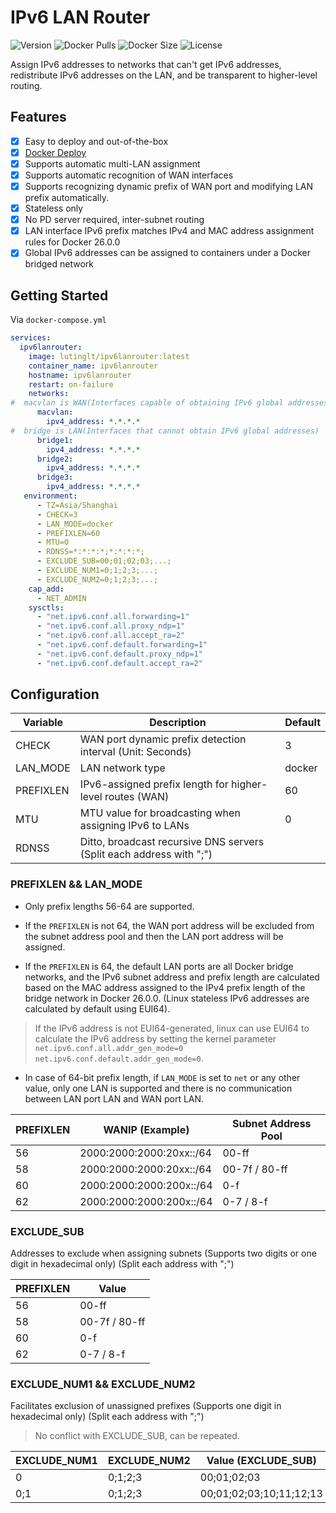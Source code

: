 # IPv6 LAN Router

![Version](https://img.shields.io/docker/v/lutinglt/ipv6lanrouter/latest?arch=amd64&sort=semver&color=066da5) ![Docker Pulls](https://img.shields.io/docker/pulls/lutinglt/ipv6lanrouter.svg?style=flat&label=pulls&logo=docker) ![Docker Size](https://img.shields.io/docker/image-size/lutinglt/ipv6lanrouter/latest?color=066da5&label=size) ![License](https://img.shields.io/github/license/lutinglt/ipv6lanrouter)

Assign IPv6 addresses to networks that can't get IPv6 addresses, redistribute IPv6 addresses on the LAN, and be transparent to higher-level routing.

## Features

- [x] Easy to deploy and out-of-the-box
- [x] [Docker Deploy](https://hub.docker.com/r/lutinglt/ipv6lanrouter)
- [x] Supports automatic multi-LAN assignment
- [x] Supports automatic recognition of WAN interfaces
- [x] Supports recognizing dynamic prefix of WAN port and modifying LAN prefix automatically.
- [x] Stateless only
- [x] No PD server required, inter-subnet routing
- [x] LAN interface IPv6 prefix matches IPv4 and MAC address assignment rules for Docker 26.0.0
- [x] Global IPv6 addresses can be assigned to containers under a Docker bridged network

## Getting Started

Via `docker-compose.yml`

```yaml
services:
  ipv6lanrouter:
    image: lutinglt/ipv6lanrouter:latest
    container_name: ipv6lanrouter
    hostname: ipv6lanrouter
    restart: on-failure
    networks:
#  macvlan is WAN(Interfaces capable of obtaining IPv6 global addresses)
      macvlan:
        ipv4_address: *.*.*.*
#  bridge is LAN(Interfaces that cannot obtain IPv6 global addresses)
      bridge1:
        ipv4_address: *.*.*.*
      bridge2:
        ipv4_address: *.*.*.*
      bridge3:
        ipv4_address: *.*.*.*
   environment:
      - TZ=Asia/Shanghai
      - CHECK=3
      - LAN_MODE=docker
      - PREFIXLEN=60
      - MTU=0
      - RDNSS=*:*:*:*;*:*:*:*;
      - EXCLUDE_SUB=00;01;02;03;...;
      - EXCLUDE_NUM1=0;1;2;3;...;
      - EXCLUDE_NUM2=0;1;2;3;...;
    cap_add:
      - NET_ADMIN
    sysctls:
      - "net.ipv6.conf.all.forwarding=1"
      - "net.ipv6.conf.all.proxy_ndp=1"
      - "net.ipv6.conf.all.accept_ra=2"
      - "net.ipv6.conf.default.forwarding=1"
      - "net.ipv6.conf.default.proxy_ndp=1"
      - "net.ipv6.conf.default.accept_ra=2"
```

## Configuration

| Variable  | Description                                                  | Default |
| --------- | ------------------------------------------------------------ | ------- |
| CHECK     | WAN port dynamic prefix detection interval (Unit: Seconds)   | 3       |
| LAN_MODE  | LAN network type                                             | docker  |
| PREFIXLEN | IPv6-assigned prefix length for higher-level routes (WAN)    | 60      |
| MTU       | MTU value for broadcasting when assigning IPv6 to LANs       | 0       |
| RDNSS     | Ditto, broadcast recursive DNS servers (Split each address with ";") |         |

### PREFIXLEN && LAN_MODE

- Only prefix lengths 56-64 are supported.

- If the `PREFIXLEN` is not 64, the WAN port address will be excluded from the subnet address pool and then the LAN port address will be assigned.

- If the `PREFIXLEN` is 64, the default LAN ports are all Docker bridge networks, and the IPv6 subnet address and prefix length are calculated based on the MAC address assigned to the IPv4 prefix length of the bridge network in Docker 26.0.0. (Linux stateless IPv6 addresses are calculated by default using EUI64).

> If the IPv6 address is not EUI64-generated, linux can use EUI64 to calculate the IPv6 address by setting the kernel parameter `net.ipv6.conf.all.addr_gen_mode=0` `net.ipv6.conf.default.addr_gen_mode=0`.

- In case of 64-bit prefix length, if `LAN_MODE` is set to `net` or any other value, only one LAN is supported and there is no communication between LAN port LAN and WAN port LAN.

| PREFIXLEN | WANIP (Example)          | Subnet Address Pool |
| --------- | ------------------------ | ------------------- |
| 56        | 2000:2000:2000:20xx::/64 | 00-ff               |
| 58        | 2000:2000:2000:20xx::/64 | 00-7f / 80-ff       |
| 60        | 2000:2000:2000:200x::/64 | 0-f                 |
| 62        | 2000:2000:2000:200x::/64 | 0-7 / 8-f           |

### EXCLUDE_SUB

Addresses to exclude when assigning subnets (Supports two digits or one digit in hexadecimal only) (Split each address with ";")

| PREFIXLEN | Value         |
| --------- | ------------- |
| 56        | 00-ff         |
| 58        | 00-7f / 80-ff |
| 60        | 0-f           |
| 62        | 0-7 / 8-f     |

### EXCLUDE_NUM1 && EXCLUDE_NUM2

Facilitates exclusion of unassigned prefixes (Supports one digit in hexadecimal only) (Split each address with ";")

> No conflict with EXCLUDE_SUB, can be repeated.

| EXCLUDE_NUM1 | EXCLUDE_NUM2 | Value (EXCLUDE_SUB)     |
| ------------ | ------------ | ----------------------- |
| 0            | 0;1;2;3      | 00;01;02;03             |
| 0;1          | 0;1;2;3      | 00;01;02;03;10;11;12;13 |

